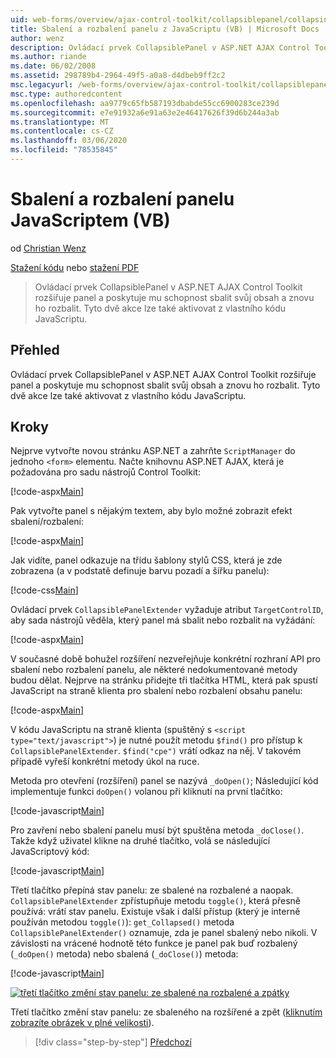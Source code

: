 ```yaml
---
uid: web-forms/overview/ajax-control-toolkit/collapsiblepanel/collapsing-and-expanding-a-panel-from-javascript-vb
title: Sbalení a rozbalení panelu z JavaScriptu (VB) | Microsoft Docs
author: wenz
description: Ovládací prvek CollapsiblePanel v ASP.NET AJAX Control Toolkit rozšiřuje panel a poskytuje mu možnost sbalení obsahu a jeho rozšíření...
ms.author: riande
ms.date: 06/02/2008
ms.assetid: 298789b4-2964-49f5-a0a8-d4dbeb9ff2c2
msc.legacyurl: /web-forms/overview/ajax-control-toolkit/collapsiblepanel/collapsing-and-expanding-a-panel-from-javascript-vb
msc.type: authoredcontent
ms.openlocfilehash: aa9779c65fb587193dbabde55cc6900283ce239d
ms.sourcegitcommit: e7e91932a6e91a63e2e46417626f39d6b244a3ab
ms.translationtype: MT
ms.contentlocale: cs-CZ
ms.lasthandoff: 03/06/2020
ms.locfileid: "78535845"
---
```

# <a name="collapsing-and-expanding-a-panel-from-javascript-vb"></a>Sbalení a rozbalení panelu JavaScriptem (VB)

od [Christian Wenz](https://github.com/wenz)

[Stažení kódu](https://download.microsoft.com/download/8/a/a/8aab3c3e-de6f-463f-805c-5fda567eef6e/CollapsiblePanel1.vb.zip) nebo [stažení PDF](https://download.microsoft.com/download/b/6/a/b6ae89ee-df69-4c87-9bfb-ad1eb2b23373/collapsiblepanel1VB.pdf)

> Ovládací prvek CollapsiblePanel v ASP.NET AJAX Control Toolkit rozšiřuje panel a poskytuje mu schopnost sbalit svůj obsah a znovu ho rozbalit. Tyto dvě akce lze také aktivovat z vlastního kódu JavaScriptu.

## <a name="overview"></a>Přehled

Ovládací prvek CollapsiblePanel v ASP.NET AJAX Control Toolkit rozšiřuje panel a poskytuje mu schopnost sbalit svůj obsah a znovu ho rozbalit. Tyto dvě akce lze také aktivovat z vlastního kódu JavaScriptu.

## <a name="steps"></a>Kroky

Nejprve vytvořte novou stránku ASP.NET a zahrňte `ScriptManager` do jednoho `<form>` elementu. Načte knihovnu ASP.NET AJAX, která je požadována pro sadu nástrojů Control Toolkit:

[!code-aspx[Main](collapsing-and-expanding-a-panel-from-javascript-vb/samples/sample1.aspx)]

Pak vytvořte panel s nějakým textem, aby bylo možné zobrazit efekt sbalení/rozbalení:

[!code-aspx[Main](collapsing-and-expanding-a-panel-from-javascript-vb/samples/sample2.aspx)]

Jak vidíte, panel odkazuje na třídu šablony stylů CSS, která je zde zobrazena (a v podstatě definuje barvu pozadí a šířku panelu):

[!code-css[Main](collapsing-and-expanding-a-panel-from-javascript-vb/samples/sample3.css)]

Ovládací prvek `CollapsiblePanelExtender` vyžaduje atribut `TargetControlID`, aby sada nástrojů věděla, který panel má sbalit nebo rozbalit na vyžádání:

[!code-aspx[Main](collapsing-and-expanding-a-panel-from-javascript-vb/samples/sample4.aspx)]

V současné době bohužel rozšíření nezveřejňuje konkrétní rozhraní API pro sbalení nebo rozbalení panelu, ale některé nedokumentované metody budou dělat. Nejprve na stránku přidejte tři tlačítka HTML, která pak spustí JavaScript na straně klienta pro sbalení nebo rozbalení obsahu panelu:

[!code-aspx[Main](collapsing-and-expanding-a-panel-from-javascript-vb/samples/sample5.aspx)]

V kódu JavaScriptu na straně klienta (spuštěný s `<script type="text/javascript">`) je nutné použít metodu `$find()` pro přístup k `CollapsiblePanelExtender`. `$find("cpe")` vrátí odkaz na něj. V takovém případě vyřeší konkrétní metody úkol na ruce.

Metoda pro otevření (rozšíření) panel se nazývá `_doOpen()`; Následující kód implementuje funkci `doOpen()` volanou při kliknutí na první tlačítko:

[!code-javascript[Main](collapsing-and-expanding-a-panel-from-javascript-vb/samples/sample6.js)]

Pro zavření nebo sbalení panelu musí být spuštěna metoda `_doClose()`. Takže když uživatel klikne na druhé tlačítko, volá se následující JavaScriptový kód:

[!code-javascript[Main](collapsing-and-expanding-a-panel-from-javascript-vb/samples/sample7.js)]

Třetí tlačítko přepíná stav panelu: ze sbalené na rozbalené a naopak. `CollapsiblePanelExtender` zpřístupňuje metodu `toggle()`, která přesně používá: vrátí stav panelu. Existuje však i další přístup (který je interně používán metodou `toggle()`): `get_Collapsed()` metoda `CollapsiblePanelExtender()` oznamuje, zda je panel sbalený nebo nikoli. V závislosti na vrácené hodnotě této funkce je panel pak buď rozbalený (`_doOpen()` metoda) nebo sbalená (`_doClose()`) metoda:

[!code-javascript[Main](collapsing-and-expanding-a-panel-from-javascript-vb/samples/sample8.js)]

[![třetí tlačítko změní stav panelu: ze sbalené na rozbalené a zpátky](collapsing-and-expanding-a-panel-from-javascript-vb/_static/image2.png)](collapsing-and-expanding-a-panel-from-javascript-vb/_static/image1.png)

Třetí tlačítko změní stav panelu: ze sbaleného na rozšířené a zpět ([kliknutím zobrazíte obrázek v plné velikosti](collapsing-and-expanding-a-panel-from-javascript-vb/_static/image3.png)).

> [!div class="step-by-step"]
> [Předchozí](collapsing-and-expanding-a-panel-from-javascript-cs.md)
